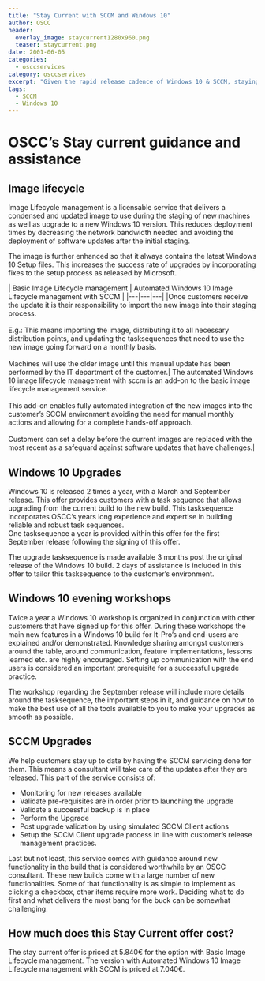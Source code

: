 ```yaml
---
title: "Stay Current with SCCM and Windows 10"
author: OSCC
header:
  overlay_image: staycurrent1280x960.png
  teaser: staycurrent.png
date: 2001-06-05
categories:
  - osccservices
category: osccservices
excerpt: "Given the rapid release cadence of Windows 10 & SCCM, staying current becomes a mandatory task to keep the environment secure. OSCC offers an industry best practice based offer to assist with the technical and non-technical challenges of this task. Learn how to increase your efficiency in doing so and let us assist you in that proces."
tags:
  - SCCM
  - Windows 10
---
```


# OSCC’s Stay current guidance and assistance #
 
## Image lifecycle ##

Image Lifecycle management is a licensable service that delivers a condensed and updated image to use during the staging of new machines as well as upgrade to a new Windows 10 version. This reduces deployment times by decreasing the network bandwidth needed and avoiding the deployment of software updates after the initial staging. 

The image is further enhanced so that it always contains the latest Windows 10 Setup files. This increases the success rate of upgrades by incorporating fixes to the setup process as released by Microsoft.

| Basic Image Lifecycle management | Automated Windows 10 Image Lifecycle management with SCCM |
|---|---|---|
|Once customers receive the update it is their responsibility to import the new image into their staging process.<br><br> E.g.: This means importing the image, distributing it to all necessary distribution points, and updating the tasksequences that need to use the new image going forward on a monthly basis.<br><br>Machines will use the older image until this manual update has been performed by the IT department of the customer.| The automated Windows 10 image lifecycle management with sccm is an add-on to the basic image lifecycle management service.<br><br> This add-on enables fully automated integration of the new images into the customer’s SCCM environment avoiding the need for manual monthly actions and allowing for a complete hands-off approach.<br><br> Customers can set a delay before the current images are replaced with the most recent as a safeguard against software updates that have challenges.| 

## Windows 10 Upgrades ##

Windows 10 is released 2 times a year, with a March and September release. This offer provides customers with a task sequence that allows upgrading from the current build to the new build. This tasksequence incorporates OSCC’s years long experience and expertise in building reliable and robust task sequences.   
One tasksequence a year is provided within this offer for the first September release following the signing of this offer.

The upgrade tasksequence is made available 3 months post the original release of the Windows 10 build. 2 days of assistance is included in this offer to tailor this tasksequence to the customer’s environment.

## Windows 10 evening workshops ##

Twice a year a Windows 10 workshop is organized in conjunction with other customers that have signed up for this offer. During these workshops the main new features in a Windows 10 build for It-Pro’s and end-users are explained and/or demonstrated. Knowledge sharing amongst customers around the table, around communication, feature implementations, lessons learned etc. are highly encouraged. Setting up communication with the end users is considered an important prerequisite for a successful upgrade practice.

The workshop regarding the September release will include more details around the tasksequence, the important steps in it, and guidance on how to make the best use of all the tools available to you to make your upgrades as smooth as possible.

## SCCM Upgrades ##

We help customers stay up to date by having the SCCM servicing done for them. This means a consultant will take care of the updates after they are released. This part of the service consists of:

*	Monitoring for new releases available
*	Validate pre-requisites are in order prior to launching the upgrade
*	Validate a successful backup is in place
*	Perform the Upgrade
*	Post upgrade validation by using simulated SCCM Client actions
*	Setup the SCCM Client upgrade process in line with customer’s release management practices.

Last but not least, this service comes with guidance around new functionality in the build that is considered worthwhile by an OSCC consultant. These new builds come with a large number of new functionalities. Some of that functionality is as simple to implement as clicking a checkbox, other items require more work. Deciding what to do first and what delivers the most bang for the buck can be somewhat challenging.

## How much does this Stay Current offer cost? ##
The stay current offer is priced at 5.840€ for the option with Basic Image Lifecycle management. The version with Automated Windows 10 Image Lifecycle management with SCCM is priced at 7.040€.
